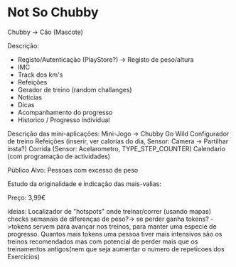 # Not So Chubby
Chubby -> Cão (Mascote)

Descrição:
- Registo/Autenticação (PlayStore?) -> Registo de peso/altura
- IMC
- Track dos km's
- Refeições
- Gerador de treino (random challanges)
- Noticias
- Dicas
- Acompanhamento do progresso
- Historico / Progresso individual

Descrição das mini-aplicações:
Mini-Jogo -> Chubby Go Wild
Configurador de treino
Refeições (inserir, ver calorias do dia, Sensor: Camera -> Partilhar insta?)
Corrida (Sensor: Acelarometro, TYPE_STEP_COUNTER)
Calendario (com programação de actividades)


Público Alvo:
Pessoas com excesso de peso

Estudo da originalidade e indicação das mais-valias:


Preço: 3,99€

ideias:
Localizador de "hotspots" onde treinar/correr (usando mapas)
checks semanais de diferenças de peso?-> se perder ganha tokens? ->tokens servem para avançar nos treinos, para manter uma especie de progresso.
Quantos mais tokens uma pessoa tiver mais intensivos são os treinos recomendados mas com potencial de perder mais que os treinamentos antigos(nem que seja aumentar o numero de repeticoes dos Exercicios)